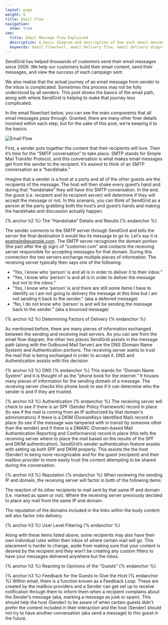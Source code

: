 ```yaml
---
layout: page
weight: 0
title: Email Flow
navigation:
  show: true
seo:
  title: Email Message Flow Explained
  description: A basic diagram and description of how each email message flows in general and through SendGrid
  keywords: Email flowchart, email delivery flow, email delivery diagram, basic email flow
---
```


SendGrid has helped thousands of customers send their email messages since 2009. We help our customers build their email content, send their messages, and view the success of each campaign sent.

We also realize that the actual journey of an email message from sender to the inbox  is complicated. Sometimes this process may not be fully understood by all senders. This post shows the basics of the email path, along with where SendGrid is helping to make that journey less complicated.

In the email flowchart below, you can see the main components that all email messages pass through. Granted, there are many other finer details involved within each step, but for the sake of this post, we’re keeping it to the basics.

![]({{root_url}}/img/MailFlow.png "Email Flow")

First, a sender puts together the content that their recipients will love. Then it’s time for the “SMTP conversation” to take place. SMTP stands for Simple Mail Transfer Protocol, and this conversation is what makes email messages get from the sender to the recipient. It’s easiest to think of an SMTP conversation as a “handshake.”

Imagine that a sender is a host at a party and all of the other guests are the recipients of the message. The host will then shake every guest’s hand and during that “handshake” they will have this SMTP conversation. In the end, the guest (i.e. recipient and its recipient server) will determine if they will accept the message or not. In this scenario, you can think of SendGrid as a person at the party grabbing both the host’s and guest’s hands and making the handshake and discussion actually happen.

{% anchor h2 %}
The “Handshake” Details and Results
{% endanchor %}

The sender connects to the SMTP server through SendGrid and tells the server the final destination it would like its message to go to. Let’s say it is example@example.com. The SMTP server recognizes the domain portion (the part after the @ sign) of “customer.com” and contacts the receiving server responsible for accepting messages for that domain. During this connection the two servers exchange multiple pieces of information. The receiving server typically then says one of the following:

* “Yes, I know who ‘person’ is and all is in order to deliver it to their inbox.”
* “Yes, I know who ‘person’ is and all is in order to deliver the message but not to the inbox.”
* “Yes, I know who ‘person’ is and there are still some items I have to identify so I am not going to delivery the message at this time but I am not sending it back to the sender.” (aka a deferred message)
* “No, I do not know who ‘person’ is and will be sending the message back to the sender.” (aka a bounced message)

{% anchor h2 %}
Determining Factors of Delivery
{% endanchor %}

As mentioned before, there are many pieces of information exchanged between the sending and receiving mail servers. As you can see from the email flow diagram, the other two places SendGrid assists in the message path (along with the Outbound Mail Server) are the DNS (Domain Name System) and Authentication portions. The receiving server wants to trust the mail that is being exchanged in order to accept it. DNS and Authentication assists with this decision.

{% anchor h3 %}
DNS
{% endanchor %}
This stands for “Domain Name System” and it is thought of as the “phone book for the internet.” It houses many pieces of information for the sending domain of a message. The receiving server checks this phone book to see if it can determine who the sender is and if they are trusted.

{% anchor h3 %}
Authentication
{% endanchor %}
The receiving server will check to see if there is an SPF (Sender Policy Framework) record in place (to see if the mail is coming from an IP authorized by that domain's administrators) if there is a DKIM (DomainKeys Identified Mail) record in place (to see if the message was tampered with in transit by someone other than the sender) and if there is a DMARC (Domain-based Mail Authentication Reporting and Conformance) record in place (this tells the receiving server where to place the mail based on the results of the SPF and DKIM authentication). SendGrid’s sender authentication feature assists with setting up both SPF and DKIM properly. This assists the the host (Sender) in being more recognizable and for the guest (recipient) and their mailbox provider to more easily trust the content attempting to be shared during the conversation.

{% anchor h3 %}
Reputation
{% endanchor %}
When reviewing the sending IP and domain, the receiving server will factor in both of the following items:

The reaction of its other recipients to mail sent by that same IP and domain (i.e. marked as spam or not).
Where the receiving server previously decided to place any mail from the same IP and domain.

<call-out>
The reputation of the domains included in the links within the body content will also factor into delivery.
</call-out>

{% anchor h3 %}
User Level Filtering
{% endanchor %}

Along with these items listed above, some recipients may also have their own individual rules within their inbox of where certain mail will go. This placement is harder to change, aside from making sure that your content is desired by the recipient and they won’t be creating any custom filters to have your messages delivered anywhere but the inbox.

{% anchor h2 %}
Reacting to Opinions of the “Guests”
{% endanchor %}

{% anchor h3 %}
Feedback for the Guests to Give the Host
{% endanchor %}
Within email, there is a function known as a Feedback Loop. These are created by the mailbox providers and a Sender can get set up to receive notification through them to inform them when a recipient complains about the Sender’s message (aka, marking a message as junk or spam). This should help the host (Sender) to be aware of when certain guests didn’t prefer the content included in their interaction and the host (Sender) should not try to have another conversation (aka send a message) to this guest in the future.
